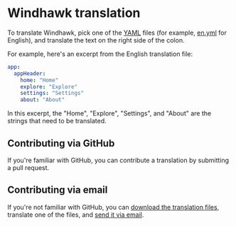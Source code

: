 # Windhawk translation

To translate Windhawk, pick one of the
[YAML](https://en.wikipedia.org/wiki/YAML) files (for example, [en.yml](en.yml)
for English), and translate the text on the right side of the colon.

For example, here's an excerpt from the English translation file:

```yml
app:
  appHeader:
    home: "Home"
    explore: "Explore"
    settings: "Settings"
    about: "About"
```

In this excerpt, the "Home", "Explore", "Settings", and "About" are the strings
that need to be translated.

## Contributing via GitHub

If you're familiar with GitHub, you can contribute a translation by submitting a
pull request.

## Contributing via email

If you're not familiar with GitHub, you can [download the translation
files](https://github.com/ramensoftware/windhawk-translate/archive/refs/heads/main.zip),
translate one of the files, and [send it via
email](https://ramensoftware.com/contact).
